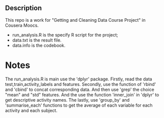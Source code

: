 ## Description

This repo is a work for "Getting and Cleaning Data Course Project" in Cousera Moocs. 

* run\_analysis.R is the specify R script for the project;
* data.txt is the result file. 
* data.info is the codebook.

Notes
=====

The run\_analysis.R is main use the 'dplyr' package. Firstly, read the data test,train,activity\_labels and features. Secondly, use the function of 'rbind' and 'cbind' to concat corresponding data. And then use 'grep' the choice "mean" and "std" features. And the use the function 'inner\_join' in 'dplyr' to get descriptive activity names. The lastly, use 'group\_by' and 'summarise\_each' functions to get the average of each variable for each activity and each subject.
